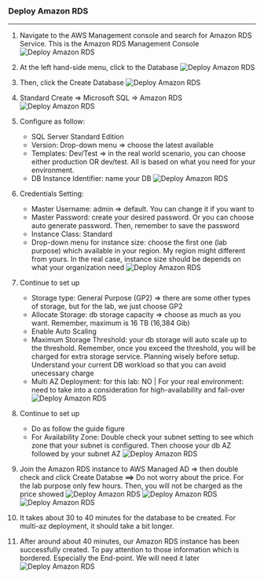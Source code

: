 ### Deploy Amazon RDS
---
1. Navigate to the AWS Management console and search for Amazon RDS Service. This is the Amazon RDS Management Console
![Deploy Amazon RDS](../images/deploy-rds-1.jpg)  

2. At the left hand-side menu, click to the Database
![Deploy Amazon RDS](../images/deploy-rds-2.jpg)  

3. Then, click the Create Database
![Deploy Amazon RDS](../images/deploy-rds-3.jpg)  

4. Standard Create => Microsoft SQL => Amazon RDS
![Deploy Amazon RDS](../images/deploy-rds-4.jpg)  

5. Configure as follow:
   - SQL Server Standard Edition
   - Version: Drop-down menu => choose the latest available
   - Templates: Dev/Test => in the real world scenario, you can choose either production OR dev/test. All is based on what you need for your environment.
   - DB Instance Identifier: name your DB
![Deploy Amazon RDS](../images/deploy-rds-5.jpg)  

6. Credentials Setting:
   - Master Username: admin => default. You can change it if you want to
   - Master Password: create your desired password. Or you can choose auto generate password. Then, remember to save the password
   - Instance Class: Standard
   - Drop-down menu for instance size: choose the first one (lab purpose) which available in your region. My region might different from yours. In the real case, instance size should be depends on what your organization need
![Deploy Amazon RDS](../images/deploy-rds-6.jpg)  

7. Continue to set up
   - Storage type: General Purpose (GP2) => there are some other types of storage, but for the lab, we just choose GP2
   - Allocate Storage: db storage capacity => choose as much as you want. Remember, maximum is 16 TB (16,384 Gib)
   - Enable Auto Scaling
   - Maximum Storage Threshold: your db storage will auto scale up to the threshold. Remember, once you exceed the threshold, you will be charged for extra storage service. Planning wisely before setup. Understand your current DB workload so that you can avoid unecessary charge
   - Multi AZ Deployment: for this lab: NO | For your real environment: need to take into a consideration for high-availability and fail-over 
![Deploy Amazon RDS](../images/deploy-rds-7.jpg)  

8. Continue to set up
   - Do as follow the guide figure
   - For Availability Zone: Double check your subnet setting to see which zone that your subnet is configured. Then choose your db AZ followed by your subnet AZ
![Deploy Amazon RDS](../images/deploy-rds-8.jpg)  

9. Join the Amazon RDS instance to AWS Managed AD => then double check and click Create Databse
    **==>** Do not worry about the price. For the lab purpose only few hours. Then, you will not be charged as the price showed
![Deploy Amazon RDS](../images/deploy-rds-9.jpg)
![Deploy Amazon RDS](../images/deploy-rds-10.jpg)
![Deploy Amazon RDS](../images/deploy-rds-11.jpg)  

10. It takes about 30 to 40 minutes for the database to be created. For multi-az deployment, it should take a bit longer.  

11. After around about 40 minutes, our Amazon RDS instance has been successfully created. To pay attention to those information which is bordered. Especially the End-point. We will need it later
![Deploy Amazon RDS](../images/deploy-rds-12.jpg)  


   